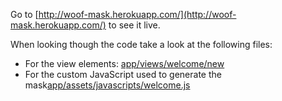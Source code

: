 Go to [http://woof-mask.herokuapp.com/](http://woof-mask.herokuapp.com/) to see it live.

When looking though the code take a look at the following files:

* For the view elements: [app/views/welcome/new](app/views/welcome/new)
* For the custom JavaScript used to generate the mask[app/assets/javascripts/welcome.js](app/assets/javascripts/welcome.js)
